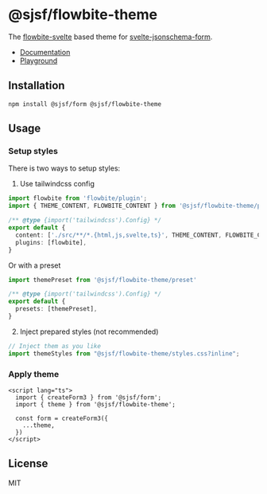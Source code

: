 # @sjsf/flowbite-theme

The [flowbite-svelte](https://github.com/themesberg/flowbite-svelte) based theme for [svelte-jsonschema-form](https://github.com/x0k/svelte-jsonschema-form).

- [Documentation](https://x0k.github.io/svelte-jsonschema-form/themes/flowbite/)
- [Playground](https://x0k.github.io/svelte-jsonschema-form/playground/)

## Installation

```shell
npm install @sjsf/form @sjsf/flowbite-theme
```

## Usage

### Setup styles

There is two ways to setup styles:

1. Use tailwindcss config

```typescript
import flowbite from 'flowbite/plugin';
import { THEME_CONTENT, FLOWBITE_CONTENT } from '@sjsf/flowbite-theme/preset'

/** @type {import('tailwindcss').Config} */
export default {
  content: ['./src/**/*.{html,js,svelte,ts}', THEME_CONTENT, FLOWBITE_CONTENT],
  plugins: [flowbite],
}
```

Or with a preset

```typescript
import themePreset from '@sjsf/flowbite-theme/preset'

/** @type {import('tailwindcss').Config} */
export default {
  presets: [themePreset],
}
```

2. Inject prepared styles (not recommended)

```typescript
// Inject them as you like
import themeStyles from "@sjsf/flowbite-theme/styles.css?inline";
```

### Apply theme

```svelte
<script lang="ts">
  import { createForm3 } from '@sjsf/form';
  import { theme } from '@sjsf/flowbite-theme';

  const form = createForm3({
    ...theme,
  })
</script>
```

## License

MIT
